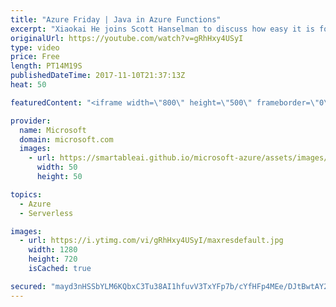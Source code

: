 ```yaml
---
title: "Azure Friday | Java in Azure Functions"
excerpt: "Xiaokai He joins Scott Hanselman to discuss how easy it is for you to use Java to create an Azure Function, and then test & debug it locally before pushing it to the cloud. You can also use VS Code to implement lightweight Java applications such as Azure Functions.  For more information, see:   Announcing"
originalUrl: https://youtube.com/watch?v=gRhHxy4USyI
type: video
price: Free
length: PT14M19S
publishedDateTime: 2017-11-10T21:37:13Z
heat: 50

featuredContent: "<iframe width=\"800\" height=\"500\" frameborder=\"0\" src=\"https://www.youtube.com/embed/gRhHxy4USyI\" allow=\"accelerometer; autoplay; encrypted-media; gyroscope; picture-in-picture\" allowfullscreen></iframe>"

provider:
  name: Microsoft
  domain: microsoft.com
  images:
    - url: https://smartableai.github.io/microsoft-azure/assets/images/organizations/microsoft.com-50x50.jpg
      width: 50
      height: 50

topics:
  - Azure
  - Serverless

images:
  - url: https://i.ytimg.com/vi/gRhHxy4USyI/maxresdefault.jpg
    width: 1280
    height: 720
    isCached: true

secured: "mayd3nHSSbYLM6KQbxC3Tu38AI1hfuvV3TxYFp7b/cYfHFp4MEe/DJtBwtAY2uo89PR1XyJFvgTA2qsdxhuDS+EpIcrbfQuOpS9/MiCQS5RV6lOhvXNorRusxBXlqov1oXptnIsqpDiHQMwAcCbO//G5hXm+MTnjNEMdyOFCHnF0Prxp62sEWz+aWwRF58J8mXS5yWdT1IG7FWtmvRp0cj5dHqXg211Dx7dN2OlSEze5pzIB2nteks8MxsJ36W8/vy9fXXK2dYbThq7YrAO1xmDx1AxyLm2ZafxHkwUtedvjvc+Fpwx6JnrDExt+HgyVlgM7IuPpgUM+JVsNV3yhH1JSeXDWJTRsRft1zABRL/o+K6GxitX8x7/DnSj8ql1tluOeNjJXZVhPrm85MuZtbdsLs87qRCfSo/3mEblGHIQ=;pF1/v0x7Y8U9tqNIFgWKYw=="
---
```


